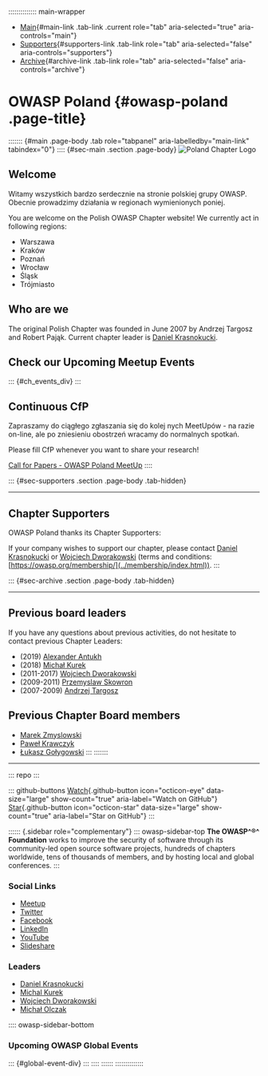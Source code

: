 :::::::::::::: main-wrapper
- [Main](#div-main){#main-link .tab-link .current role="tab"
  aria-selected="true" aria-controls="main"}
- [Supporters](#div-supporters){#supporters-link .tab-link role="tab"
  aria-selected="false" aria-controls="supporters"}
- [Archive](#div-archive){#archive-link .tab-link role="tab"
  aria-selected="false" aria-controls="archive"}

# OWASP Poland {#owasp-poland .page-title}

::::::: {#main .page-body .tab role="tabpanel" aria-labelledby="main-link" tabindex="0"}
:::: {#sec-main .section .page-body}
![Poland Chapter Logo](assets/images/OWASP_Poland_logo.png)

## Welcome

Witamy wszystkich bardzo serdecznie na stronie polskiej grupy OWASP.
Obecnie prowadzimy działania w regionach wymienionych poniej.

You are welcome on the Polish OWASP Chapter website! We currently act in
following regions:

- Warszawa
- Kraków
- Poznań
- Wrocław
- Śląsk
- Trójmiasto

## Who are we

The original Polish Chapter was founded in June 2007 by Andrzej Targosz
and Robert Pająk. Current chapter leader is [Daniel
Krasnokucki](../cdn-cgi/l/email-protection.html#d3b7b2bdbab6bffdb8a1b2a0bdbcb8a6b0b8ba93bca4b2a0a3fdbca1b4).

## Check our Upcoming Meetup Events

::: {#ch_events_div}
:::

## Continuous CfP

Zapraszamy do ciągłego zgłaszania się do kolej nych MeetUpów - na razie
on-line, ale po zniesieniu obostrzeń wracamy do normalnych spotkań.

Please fill CfP whenever you want to share your research!

[Call for Papers - OWASP Poland
MeetUp](https://forms.gle/F33n4PMqMdUFDR1z5)
::::

::: {#sec-supporters .section .page-body .tab-hidden}

------------------------------------------------------------------------

## Chapter Supporters

OWASP Poland thanks its Chapter Supporters:

If your company wishes to support our chapter, please contact [Daniel
Krasnokucki](../cdn-cgi/l/email-protection.html#a1c5c0cfc8c4cd8fcad3c0d2cfcecad4c2cac8e1ced6c0d2d18fced3c6)
or [Wojciech
Dworakowski](../cdn-cgi/l/email-protection.html#8afde5e0e9e3efe9e2a4eefde5f8ebe1e5fdf9e1e3cae5fdebf9faa4e5f8ed)
(terms and conditions:
[https://owasp.org/membership/](../membership/index.html)).
:::

::: {#sec-archive .section .page-body .tab-hidden}

------------------------------------------------------------------------

## Previous board leaders

If you have any questions about previous activities, do not hesitate to
contact previous Chapter Leaders:

- \(2019\) [Alexander
  Antukh](../cdn-cgi/l/email-protection.html#8feee3eaf7eee1ebeafda1eee1fbfae4e7cfe0f8eefcffa1e0fde8)
- \(2018\) [Michał
  Kurek](../cdn-cgi/l/email-protection.html#1b767278737a7735706e697e705b746c7a686b3574697c)
- (2011-2017) [Wojciech
  Dworakowski](../cdn-cgi/l/email-protection.html#e691898c858f83858ec882918994878d8991958d8fa68991879596c8899481)
- (2009-2011) [Przemyslaw
  Skowron](../cdn-cgi/l/email-protection.html#08787a726d65717b64697f267b63677f7a676648677f697b7826677a6f)
- (2007-2009) [Andrzej
  Targosz](../cdn-cgi/l/email-protection.html#8eefe0eafcf4ebe4a0faeffce9e1fdf4cefefce1e7eaebefa0e1fce9a0fee2)

## Previous Chapter Board members

- [Marek
  Zmyslowski](../cdn-cgi/l/email-protection.html#deb3bfacbbb5f0a4b3a7adb2b1a9adb5b79eb1a9bfadaef0b1acb9)
- [Paweł Krawczyk](https://plus.google.com/+PawełKrawczyk/)
- [Łukasz
  Gołygowski](../cdn-cgi/l/email-protection.html#c8a4afa7a4b1afa7bfbba3a188afa5a9a1a4e6aba7a5)
:::
:::::::

------------------------------------------------------------------------

::: repo
:::

::: github-buttons
[Watch](https://github.com/owasp/www-chapter-poland/subscription){.github-button
icon="octicon-eye" data-size="large" show-count="true"
aria-label="Watch on GitHub"}
[Star](https://github.com/owasp/www-chapter-poland){.github-button
icon="octicon-star" data-size="large" show-count="true"
aria-label="Star on GitHub"}
:::

:::::: {.sidebar role="complementary"}
::: owasp-sidebar-top
**The OWASP^®^ Foundation** works to improve the security of software
through its community-led open source software projects, hundreds of
chapters worldwide, tens of thousands of members, and by hosting local
and global conferences.
:::

### Social Links

- [Meetup](https://www.meetup.com/pl-PL/owasp-poland/)
- [Twitter](https://twitter.com/owasppoland)
- [Facebook](https://www.facebook.com/OWASP.Poland)
- [LinkedIn](https://www.linkedin.com/groups/8179731/)
- [YouTube](https://www.youtube.com/channel/UCna7lZrm1ZZ1NmSkZML-JWw)
- [Slideshare](http://www.slideshare.net/OWASP_Poland)

### Leaders

- [Daniel
  Krasnokucki](../cdn-cgi/l/email-protection.html#6c080d0205090042071e0d1f020307190f07052c031b0d1f1c42031e0b)
- [Michal
  Kurek](../cdn-cgi/l/email-protection.html#721f1b111a131e5c1907001719321d051301025c1d0015)
- [Wojciech
  Dworakowski](../cdn-cgi/l/email-protection.html#40372f2a23292523286e24372f32212b2f37332b29002f372133306e2f3227)
- [Michał
  Olczak](../cdn-cgi/l/email-protection.html#92fffbf1faf3febcfdfef1e8f3f9d2fde5f3e1e2bcfde0f5)

:::: owasp-sidebar-bottom
### Upcoming OWASP Global Events

::: {#global-event-div}
:::
::::
::::::
::::::::::::::
